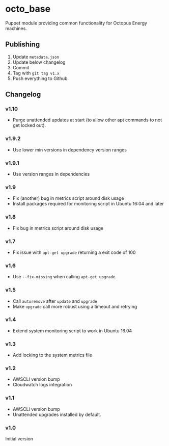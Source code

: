 # octo_base

Puppet module providing common functionality for Octopus Energy machines.

## Publishing

1. Update `metadata.json` 
2. Update below changelog
3. Commit
4. Tag with `git tag v1.x`
5. Push everything to Github

## Changelog

### v1.10

- Purge unattended updates at start (to allow other apt commands to not get
  locked out).

### v1.9.2

- Use lower min versions in dependency version ranges

### v1.9.1

- Use version ranges in dependencies

### v1.9

- Fix (another) bug in metrics script around disk usage
- Install packages required for monitoring script in Ubuntu 16:04 and later

### v1.8

- Fix bug in metrics script around disk usage

### v1.7

- Fix issue with `apt-get upgrade` returning a exit code of 100

### v1.6

- Use `--fix-missing` when calling `apt-get upgrade`.

### v1.5

- Call `autoremove` after `update` and `upgrade`
- Make `upgrade` call more robust using a timeout and retrying

### v1.4

- Extend system monitoring script to work in Ubuntu 16.04

### v1.3

- Add locking to the system metrics file

### v1.2

- AWSCLI version bump
- Cloudwatch logs integration

### v1.1

- AWSCLI version bump
- Unattended upgrades installed by default.

### v1.0

Initial version
